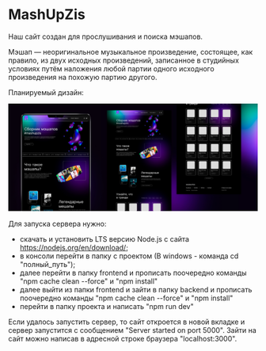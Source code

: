 # MashUpZis
Наш сайт создан для прослушивания и поиска мэшапов.

Мэшап — неоригинальное музыкальное произведение, состоящее, как правило, из двух исходных произведений, записанное в студийных условиях путём наложения любой партии одного исходного произведения на похожую партию другого.

Планируемый дизайн:

![alt text](https://github.com/algorithm-ssau/MashUpZis/blob/main/cover.jpg?raw=true)


Для запуска сервера нужно:
- скачать и установить LTS версию Node.js с сайта https://nodejs.org/en/download/;
- в консоли перейти в папку с проектом (В windows - команда cd "полный_путь");
- далее перейти в папку frontend и прописать поочередно команды "npm cache clean --force" и "npm install"
- далее выйти из папки frontend и зайти в папку backend и прописать поочередно команды "npm cache clean --force" и "npm install"
- перейти в папку проекта и написать "npm run dev"

Если удалось запустить сервер, то сайт откроется в новой вкладке и сервер запустится с сообщением "Server started on port 5000".
Зайти на сайт можно написав в адресной строке браузера "localhost:3000".

